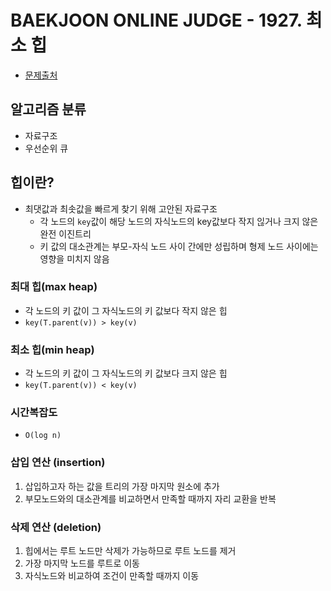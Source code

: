 # BAEKJOON ONLINE JUDGE - 1927. 최소 힙

* [문제출처](https://www.acmicpc.net/problem/1927 "1927. 최소 힙")

## 알고리즘 분류
- 자료구조
- 우선순위 큐

## 힙이란?
- 최댓값과 최솟값을 빠르게 찾기 위해 고안된 자료구조
    - 각 노드의 `key`값이 해당 노드의 자식노드의 key값보다 작지 읺거나 크지 않은 완전 이진트리
    - 키 값의 대소관계는 부모-자식 노드 사이 간에만 성립하며 형제 노드 사이에는 영향을 미치지 않음

### 최대 힙(max heap)
- 각 노드의 키 값이 그 자식노드의 키 값보다 작지 않은 힙
- `key(T.parent(v)) > key(v)`

### 최소 힙(min heap)
- 각 노드의 키 값이 그 자식노드의 키 값보다 크지 않은 힙
- `key(T.parent(v)) < key(v)`

### 시간복잡도
- `O(log n)`

### 삽입 연산 (insertion)
1. 삽입하고자 하는 값을 트리의 가장 마지막 원소에 추가
2. 부모노드와의 대소관계를 비교하면서 만족할 때까지 자리 교환을 반복

### 삭제 연산 (deletion)
1. 힙에서는 루트 노드만 삭제가 가능하므로 루트 노드를 제거
2. 가장 마지막 노드를 루트로 이동
3. 자식노드와 비교하여 조건이 만족할 때까지 이동